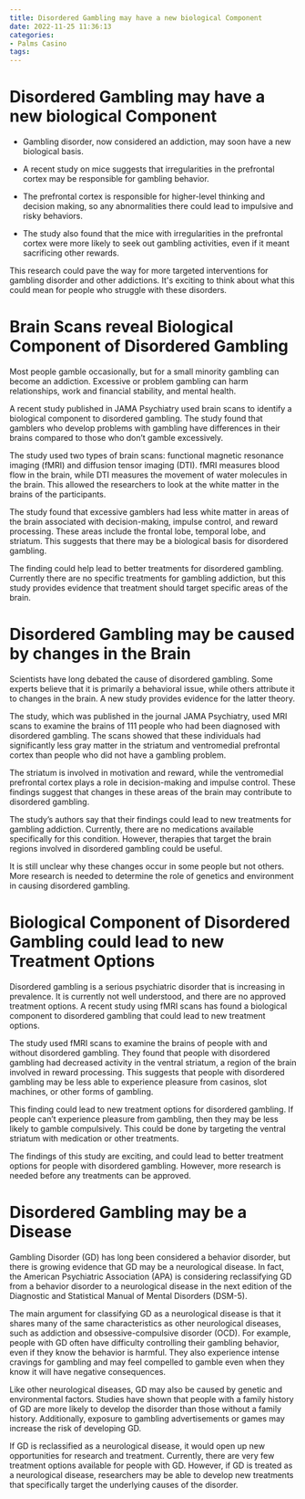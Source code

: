 ```yaml
---
title: Disordered Gambling may have a new biological Component
date: 2022-11-25 11:36:13
categories:
- Palms Casino
tags:
---
```



# Disordered Gambling may have a new biological Component

- Gambling disorder, now considered an addiction, may soon have a new biological basis. 

- A recent study on mice suggests that irregularities in the prefrontal cortex may be responsible for gambling behavior. 

- The prefrontal cortex is responsible for higher-level thinking and decision making, so any abnormalities there could lead to impulsive and risky behaviors.

- The study also found that the mice with irregularities in the prefrontal cortex were more likely to seek out gambling activities, even if it meant sacrificing other rewards. 

This research could pave the way for more targeted interventions for gambling disorder and other addictions. It's exciting to think about what this could mean for people who struggle with these disorders.

# Brain Scans reveal Biological Component of Disordered Gambling

Most people gamble occasionally, but for a small minority gambling can become an addiction. Excessive or problem gambling can harm relationships, work and financial stability, and mental health.

A recent study published in JAMA Psychiatry used brain scans to identify a biological component to disordered gambling. The study found that gamblers who develop problems with gambling have differences in their brains compared to those who don’t gamble excessively.

The study used two types of brain scans: functional magnetic resonance imaging (fMRI) and diffusion tensor imaging (DTI). fMRI measures blood flow in the brain, while DTI measures the movement of water molecules in the brain. This allowed the researchers to look at the white matter in the brains of the participants.

The study found that excessive gamblers had less white matter in areas of the brain associated with decision-making, impulse control, and reward processing. These areas include the frontal lobe, temporal lobe, and striatum. This suggests that there may be a biological basis for disordered gambling.

The finding could help lead to better treatments for disordered gambling. Currently there are no specific treatments for gambling addiction, but this study provides evidence that treatment should target specific areas of the brain.

# Disordered Gambling may be caused by changes in the Brain

Scientists have long debated the cause of disordered gambling. Some experts believe that it is primarily a behavioral issue, while others attribute it to changes in the brain. A new study provides evidence for the latter theory.

The study, which was published in the journal JAMA Psychiatry, used MRI scans to examine the brains of 111 people who had been diagnosed with disordered gambling. The scans showed that these individuals had significantly less gray matter in the striatum and ventromedial prefrontal cortex than people who did not have a gambling problem.

The striatum is involved in motivation and reward, while the ventromedial prefrontal cortex plays a role in decision-making and impulse control. These findings suggest that changes in these areas of the brain may contribute to disordered gambling.

The study’s authors say that their findings could lead to new treatments for gambling addiction. Currently, there are no medications available specifically for this condition. However, therapies that target the brain regions involved in disordered gambling could be useful.

It is still unclear why these changes occur in some people but not others. More research is needed to determine the role of genetics and environment in causing disordered gambling.

# Biological Component of Disordered Gambling could lead to new Treatment Options

Disordered gambling is a serious psychiatric disorder that is increasing in prevalence. It is currently not well understood, and there are no approved treatment options. A recent study using fMRI scans has found a biological component to disordered gambling that could lead to new treatment options.

The study used fMRI scans to examine the brains of people with and without disordered gambling. They found that people with disordered gambling had decreased activity in the ventral striatum, a region of the brain involved in reward processing. This suggests that people with disordered gambling may be less able to experience pleasure from casinos, slot machines, or other forms of gambling.

This finding could lead to new treatment options for disordered gambling. If people can’t experience pleasure from gambling, then they may be less likely to gamble compulsively. This could be done by targeting the ventral striatum with medication or other treatments.

The findings of this study are exciting, and could lead to better treatment options for people with disordered gambling. However, more research is needed before any treatments can be approved.

# Disordered Gambling may be a Disease

Gambling Disorder (GD) has long been considered a behavior disorder, but there is growing evidence that GD may be a neurological disease. In fact, the American Psychiatric Association (APA) is considering reclassifying GD from a behavior disorder to a neurological disease in the next edition of the Diagnostic and Statistical Manual of Mental Disorders (DSM-5).

The main argument for classifying GD as a neurological disease is that it shares many of the same characteristics as other neurological diseases, such as addiction and obsessive-compulsive disorder (OCD). For example, people with GD often have difficulty controlling their gambling behavior, even if they know the behavior is harmful. They also experience intense cravings for gambling and may feel compelled to gamble even when they know it will have negative consequences.

Like other neurological diseases, GD may also be caused by genetic and environmental factors. Studies have shown that people with a family history of GD are more likely to develop the disorder than those without a family history. Additionally, exposure to gambling advertisements or games may increase the risk of developing GD.

If GD is reclassified as a neurological disease, it would open up new opportunities for research and treatment. Currently, there are very few treatment options available for people with GD. However, if GD is treated as a neurological disease, researchers may be able to develop new treatments that specifically target the underlying causes of the disorder.